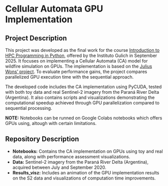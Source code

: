 # Cellular Automata GPU Implementation

## Project Description

This project was developed as the final work for the course [Introduction to HPC Programming in Python](https://ig.conae.unc.edu.ar/introduccion-a-la-programacion-hpc-2025/), offered by the Instituto Gulich in September 2025. It focuses on implementing a Cellular Automata (CA) model for wildfire simulation on GPUs. The implementation is based on the [Julius Wons’ project](https://github.com/jcwons/Wildfire-Mapping-and-Simulation-with-Cellular-Automaton). To evaluate performance gains, the project compares parallelized GPU execution time with the sequential approach.

The developed code includes the CA implementation using PyCUDA, tested with both toy data and real Sentinel-2 imagery from the Paraná River Delta (Argentina). It also contains scripts and visualizations demonstrating the computational speedup achieved through GPU parallelization compared to sequential processing.

**NOTE:** Notebooks can be runned on Google Colabs notebooks which offers GPUs using, altough with certain limitations. 

## Repository Description

* **Notebooks:** Contains the CA implementation on GPUs using toy and real data, along with performance assessment visualizations.
* **Data:** Sentinel-2 imagery from the Paraná River Delta (Argentina), acquired between July and September 2020.  
* **Results_visz:** Includes an animation of the GPU implementation results on the S2 data and visualizations of computation time improvements.
